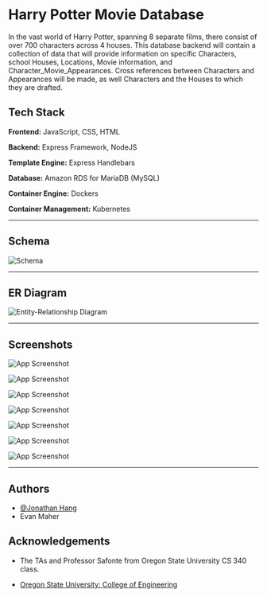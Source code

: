 # Harry Potter Movie Database 

In the vast world of Harry Potter, spanning 8 separate films, there
consist of over 700 characters across 4 houses. This database
backend will contain a collection of data that will provide
information on specific Characters, school Houses, Locations,
Movie information, and Character_Movie_Appearances. Cross
references between Characters and Appearances will be made,
as well Characters and the Houses to which they are drafted.

## Tech Stack

**Frontend:** JavaScript, CSS, HTML

**Backend:** Express Framework, NodeJS

**Template Engine:** Express Handlebars

**Database:** Amazon RDS for MariaDB (MySQL)

**Container Engine:** Dockers

**Container Management:** Kubernetes

---

## Schema

![Schema](https://lh3.googleusercontent.com/pw/AL9nZEVlwsE1zh1Q7ADch3W_gLMqy0GlyQy6Y9_BKKVH0RmmKUVvTtBb1FJfbsNgekzZFexjtUAKHhg6b-LIyldG0yBlo-x3ahCzwc44e8khIBOEOdW4fi9Zxo1VXrT5lZ_Hj08dsY_6ztDOrNYcGdJkDRQ=w829-h966-no?authuser=2)

---

## ER Diagram 

![Entity-Relationship Diagram](https://lh3.googleusercontent.com/pw/AL9nZEUEjeETicSuooiBX5vmrPg18irTsbcWksfbb1wKj8NNFOv_NcVWvoCy8W9gzbgUze-lgHqfqB2m2Wf_nz-1wGzW4a7B_1f79b8cvE8eZTnaKepcSLwJo6hsgmKoYbkUXbsc_M_6E82-CSI7G224K4A=w849-h731-no?authuser=2)

---



 
## Screenshots

![App Screenshot](https://lh3.googleusercontent.com/pw/AL9nZEWoSjn4rq79bUG1PMSSHVUI1V4TJjrQhWJhIweKaYDN6ZpFbKZjFdsI6DPUcuBhM4_XYajE7wKsbh9VfSP7AjUYcjTFhMzNc_81WmZ-F5b9gOVZ8ayuB0p8PApRTHNL-4SsHUmivGPqHi29JEsEq_Q=w668-h718-no?authuser=2)

![App Screenshot](https://lh3.googleusercontent.com/pw/AL9nZEVRqmPgy6b2Fp7H8bEYBDABoXt7anxqIqypk_A6vbrDjdP-BTE1Iej3M7IuWW4xw99DBqcG_1-Q2or66L_0yg18pELqkr20_ThjnyxFy8z6Eab26z_aexizO_V50DgFS50HyrlSGCwzp1vZ3FCWCHY=w637-h738-no?authuser=2)

![App Screenshot](https://lh3.googleusercontent.com/pw/AL9nZEUOXgyRsdFYSsphJhIDO9IJy863KzTk-gzFMqY0lTD1M8VSoKzUZaIqztWy1-6TiHYObJimsfBCf3CVUlmqKnMX6SBJLdyARqH7BoOXebnphs7qFlIiPVvuIFsIbQ9je6okGNftYmJlNhu-yvluzAE=w610-h652-no?authuser=2)

![App Screenshot](https://lh3.googleusercontent.com/pw/AL9nZEWkJhWsU3P-JrkCMUkd4LyYaAFKAhpR8eTQJuYUxeK_L5zV0f413YYNinqytNnGUo8809I67KeLyJa5-jb6hctv9MEwW9HnDpuTOeIbxr5tdPH7TYjWkIg0PvuIIuF25d_iPtG1tlOv8io1JezkyFQ=w674-h850-no?authuser=2)

![App Screenshot](https://lh3.googleusercontent.com/pw/AL9nZEVgQU7BsIbZe5dVqXIWTXafvI30ODHCPQDcJGOtRFgEuGZtFD3RVrOjvlTmC4M3-nrWS3uZ7ju3j018wm19rnhAhEfDJ6HZsjQYpJB8iVEvN_jwfRDg182aKnKL9BWyt257iy4YF0oLbFVvrG-Ajwk=w510-h715-no?authuser=2)

![App Screenshot](https://lh3.googleusercontent.com/pw/AL9nZEXr_ijHg2Vy443cupI3ksaZnwc6IUv_Q7QV9pX_zSlUqRSMuj4dq4C7_tc7Z8k3tziOv-sPMnex5yK4EpZPP6T764vTB_AfthNeADPyMlpM3r7hnBYmerDRFLYc2r5ACDfUgU3Im_c-SJc99UU5EvE=w593-h922-no?authuser=2)

![App Screenshot](https://lh3.googleusercontent.com/pw/AL9nZEV0uOWHmQFq7ACy4zbExiaHJNWpvJ7JjZAnLb3tmDNIGrNbPy6k4I8cr8l17ZVrYMiogyVrk-kGqsLALxx43Iv5wawIsoDN5l0_wzHyTpNwyAIvfGGBAoud7HyZYoOdG1XCVVAxkr_9GPi2q6bMQzw=w585-h797-no?authuser=2)

---

## Authors

- [@Jonathan Hang](https://github.com/jph-cs)
- Evan Maher


## Acknowledgements

- The TAs and Professor Safonte from Oregon State University CS 340 class.

- [Oregon State University: College of Engineering](https://engineering.oregonstate.edu/)
